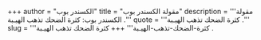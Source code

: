 +++
author = "الكسندر بوب"
title = "مقولة الكسندر بوب"
description = '''مقولة الكسندر بوب: كثرة الضحك تذهب الهيـبة .'''
quote = '''كثرة الضحك تذهب الهيـبة .'''
slug = '''كثرة-الضحك-تذهب-الهيـبة'''
+++
كثرة الضحك تذهب الهيـبة .
